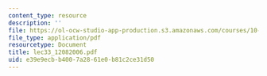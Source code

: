 ```yaml
---
content_type: resource
description: ''
file: https://ol-ocw-studio-app-production.s3.amazonaws.com/courses/10-569-synthesis-of-polymers-fall-2006/e39e9ecbb4007a2861e0b81c2ce31d50_lec33_12082006.pdf
file_type: application/pdf
resourcetype: Document
title: lec33_12082006.pdf
uid: e39e9ecb-b400-7a28-61e0-b81c2ce31d50
---
```

